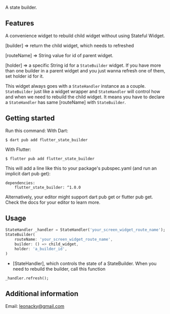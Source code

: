 <!--
This README describes the package. If you publish this package to pub.dev,
this README's contents appear on the landing page for your package.

For information about how to write a good package README, see the guide for
[writing package pages](https://dart.dev/guides/libraries/writing-package-pages).

For general information about developing packages, see the Dart guide for
[creating packages](https://dart.dev/guides/libraries/create-library-packages)
and the Flutter guide for
[developing packages and plugins](https://flutter.dev/developing-packages).
-->

A state builder.

## Features

A convenience widget to rebuild child widget without using Stateful Widget.

[builder] => return the child widget, which needs to refreshed

[routeName] => String value for id of parent widget.

[holder] => a specific String id for a `StateBuilder` widget. If you have more than one builder in a parent widget
and you just wanna refresh one of them, set  holder id for it.

This widget always goes with a `StateHandler` instance as a couple. `StateBuilder` just like
a widget wrapper and `StateHandler` will control how and when we need to rebuild the child widget.
It means you have to declare a `StateHandler` has same [routeName] with `StateBuilder`.

## Getting started

Run this command:
With Dart:
```
$ dart pub add flutter_state_builder
```
With Flutter:
```
$ flutter pub add flutter_state_builder
```

This will add a line like this to your package's pubspec.yaml (and run an implicit dart pub get):
```
dependencies:
    flutter_state_builder: ^1.0.0
```

Alternatively, your editor might support dart pub get or flutter pub get. Check the docs for your editor to learn more.

## Usage

```dart
StateHandler _handler = StateHandler('your_screen_widget_route_name');
StateBuilder(
    routeName: 'your_screen_widget_route_name',
    builder: () => child_widget,
    holder: 'a_builder_id',
)
```

* [StateHandler], which controls the state of a StateBuilder.
When you need to rebuild the builder, call this function
```
_handler.refresh();
```

## Additional information
Email: leonacky@gmail.com
